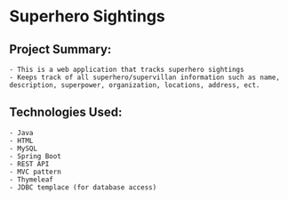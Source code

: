 # Superhero Sightings

## Project Summary:

    - This is a web application that tracks superhero sightings
    - Keeps track of all superhero/supervillan information such as name, description, superpower, organization, locations, address, ect.

## Technologies Used:

    - Java
    - HTML
    - MySQL
    - Spring Boot
    - REST API
    - MVC pattern
    - Thymeleaf
    - JDBC templace (for database access)

